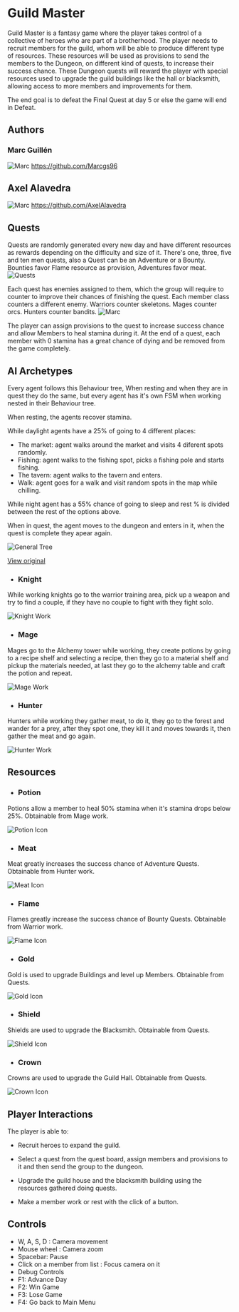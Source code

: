 # Guild Master

Guild Master is a fantasy game where the player takes control of a collective of heroes who are part of a brotherhood. The player needs to recruit members for the guild, whom will be able to produce different type of resources. These resources will be used as provisions to send the members to the Dungeon, on different kind of quests, to increase their success chance.
These Dungeon quests will reward the player with special resources used to upgrade the guild buildings like the hall or blacksmith, allowing access to more members and improvements for them. 

The end goal is to defeat the Final Quest at day 5 or else the game will end in Defeat.

## Authors

### Marc Guillén
![Marc](images/marc_image.jpg)
https://github.com/Marcgs96

## Axel Alavedra
![Marc](images/axel_image.jpeg)
https://github.com/AxelAlavedra

## Quests
Quests are randomly generated every new day and have different resources as rewards depending on the difficulty and size of it.
There's one, three, five and ten men quests, also a Quest can be an Adventure or a Bounty. Bounties favor Flame resource as provision, Adventures favor meat.
![Quests](images/quest_list.jpg)

Each quest has enemies assigned to them, which the group will require to counter to improve their chances of finishing the quest. Each member class counters a different enemy.
Warriors counter skeletons.
Mages counter orcs.
Hunters counter bandits.
![Marc](images/quest_counter_image.jpg)

The player can assign provisions to the quest to increase success chance and allow Members to heal stamina during it.
At the end of a quest, each member with 0 stamina has a great chance of dying and be removed from the game completely.

## AI Archetypes

Every agent follows this Behaviour tree, When resting and when they are in quest they do the same, but every agent has it's own FSM when working nested in their Behaviour tree.

When resting, the agents recover stamina.

While daylight agents have a 25% of going to 4 different places:

* The market: agent walks around the market and visits 4 diferent spots randomly.
* Fishing: agent walks to the fishing spot, picks a fishing pole and starts fishing.
* The tavern: agent walks to the tavern and enters.
* Walk: agent goes for a walk and visit random spots in the map while chilling.

While night agent has a 55% chance of going to sleep and rest % is divided between the rest of the options above.

When in quest, the agent moves to the dungeon and enters in it, when the quest is complete they apear again.

![General Tree](images/General_behaviour_tree.png)

[View original](https://github.com/Marcgs96/AI_Game/blob/master/Wiki/Behaviour/General_behaviour_tree.png)

* ### Knight

While working knights go to the warrior training area, pick up a weapon and try to find a couple, if they have no couple to fight with they fight solo.

![Knight Work](images/KnightSUBFSM.png)

* ### Mage

Mages go to the Alchemy tower while working, they create potions by going to a recipe shelf and selecting a recipe, then they go to a material shelf and pickup the materials needed, at last they go to the alchemy table and craft the potion and repeat.

![Mage Work](images/MageSUBFSM.png)

* ### Hunter

Hunters while working they gather meat, to do it, they go to the forest and wander for a prey, after they spot one, they kill it and moves towards it, then gather the meat and go again.

![Hunter Work](images/HunterSUBFSM.png)

## Resources

* ### Potion

Potions allow a member to heal 50% stamina when it's stamina drops below 25%. Obtainable from Mage work.

![Potion Icon](images/potion.png)

* ### Meat

Meat greatly increases the success chance of Adventure Quests. Obtainable from Hunter work.

![Meat Icon](images/meat2.png)

* ### Flame

Flames greatly increase the success chance of Bounty Quests. Obtainable from Warrior work.

![Flame Icon](images/flame.png)

* ### Gold

Gold is used to upgrade Buildings and level up Members. Obtainable from Quests.

![Gold Icon](images/gold.png)

* ### Shield

Shields are used to upgrade the Blacksmith. Obtainable from Quests.

![Shield Icon](images/shield.png)

* ### Crown

Crowns are used to upgrade the Guild Hall. Obtainable from Quests.

![Crown Icon](images/crown.png)

## Player Interactions
 
The player is able to:

 * Recruit heroes to expand the guild.

 * Select a quest from the quest board, assign members and provisions to it and then send the group to the dungeon.
 
 * Upgrade the guild house and the blacksmith building using the resources gathered doing quests.
 
 * Make a member work or rest with the click of a button.

## Controls
- W, A, S, D : Camera movement
- Mouse wheel : Camera zoom
- Spacebar: Pause
- Click on a member from list : Focus camera on it
- Debug Controls
 - F1: Advance Day
 - F2: Win Game
 - F3: Lose Game
 - F4: Go back to Main Menu
